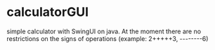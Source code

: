 # calculatorGUI
simple calculator with SwingUI on java.
At the moment there are no restrictions on the signs of operations (example: 2+++++3, --------6)
